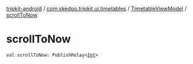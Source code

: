 [tripkit-android](../../index.md) / [com.skedgo.tripkit.ui.timetables](../index.md) / [TimetableViewModel](index.md) / [scrollToNow](./scroll-to-now.md)

# scrollToNow

`val scrollToNow: PublishRelay<`[`Int`](https://kotlinlang.org/api/latest/jvm/stdlib/kotlin/-int/index.html)`>`